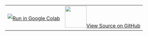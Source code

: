 





<table align="center">
  <td align="center"><a target="_blank" href="https://colab.research.google.com/drive/1PH4kzFjZvlPdIs5LNDjsnssTmO9Cy8bs">
        <img src="http://introtodeeplearning.com/images/colab/colab.png?v2.0"  style="padding-bottom:5px;" />Run in Google Colab</a></td>
  <td align="center"><a target="_blank" href="https://github.com/aamini/introtodeeplearning_labs/blob/master/lab1/Part1_tensorflow.ipynb">
        <img src="http://introtodeeplearning.com/images/colab/github.png"  height="70px" style="padding-bottom:5px;"  />View Source on GitHub</a></td>
</table>
